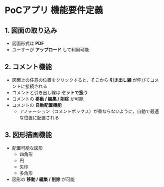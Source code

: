 # PoCアプリ 機能要件定義

## 1. 図面の取り込み
- 図面形式は **PDF**
- ユーザーが **アップロード** して利用可能

## 2. コメント機能
- 図面上の任意の位置をクリックすると、そこから **引き出し線** が伸びてコメントに接続される
- コメントと引き出し線は **セットで扱う**
- コメントの **移動 / 編集 / 削除** が可能
- コメントの **自動配置機能**  
  - アノテーション（コメントボックス）が重ならないように、自動で最適な位置に配置される

## 3. 図形描画機能
- 配置可能な図形
  - 四角形
  - 円
  - 矢印
  - 多角形
- 図形の **移動 / 編集 / 削除** が可能
